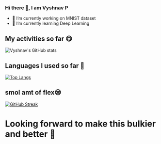 ### Hi there 👋, I am Vyshnav P


- 🔭 I’m currently working on MNIST dataset
- 🌱 I’m currently learning Deep Learning


## My activities so far 😋
![Vyshnav's GitHub stats](https://github-readme-stats.vercel.app/api?username=vyshnavp6423355&show_icons=true&theme=gotham)
<!--- /[![Vyshnav's wakatime stats](https://github-readme-stats.vercel.app/api/wakatime?username=vyshnavp6423355&theme=gotham)](https://github.com/vyshnavp6423355/github-readme-stats) --->


## Languages I used so far 🤔

[![Top Langs](https://github-readme-stats.vercel.app/api/top-langs/?username=vyshnavp6423355&layout=compact&theme=gotham)](https://github.com/vyshnavp6423355/github-readme-stats)

## smol amt of flex😪
[![GitHub Streak](https://github-readme-streak-stats.herokuapp.com?user=vyshnavp6423355&theme=gotham)](https://git.io/streak-stats)


# Looking forward to make this bulkier and better 😤
